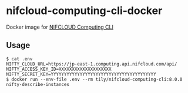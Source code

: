 # nifcloud-computing-cli-docker

Docker image for [NIFCLOUD Computing CLI](http://cloud.nifty.com/api/cli/)

## Usage

```
$ cat .env
NIFTY_CLOUD_URL=https://jp-east-1.computing.api.nifcloud.com/api/
NIFTY_ACCESS_KEY_ID=XXXXXXXXXXXXXXXXXXXX
NIFTY_SECRET_KEY=YYYYYYYYYYYYYYYYYYYYYYYYYYYYYYYYYYYYYYYY
$ docker run --env-file .env --rm tily/nifcloud-computing-cli:8.0.0 nifty-describe-instances
```

